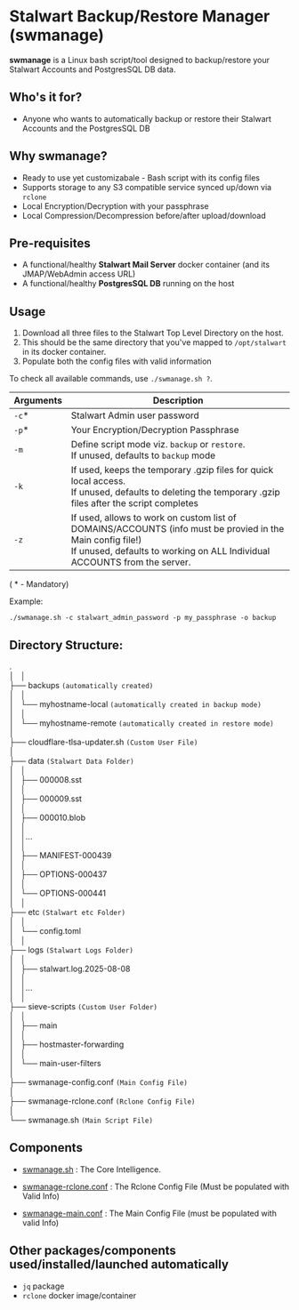 Stalwart Backup/Restore Manager (swmanage)
==========================================

**swmanage** is a Linux bash script/tool designed to backup/restore your Stalwart Accounts and PostgresSQL DB data.

## Who's it for?
- Anyone who wants to automatically backup or restore their Stalwart Accounts and the PostgresSQL DB

## Why swmanage?

- Ready to use yet customizabale - Bash script with its config files
- Supports storage to any S3 compatible service synced up/down via `rclone`
- Local Encryption/Decryption with your passphrase
- Local Compression/Decompression before/after upload/download

## Pre-requisites
- A functional/healthy **Stalwart Mail Server** docker container (and its JMAP/WebAdmin access URL)
- A functional/healthy **PostgresSQL DB** running on the host

## Usage
1. Download all three files to the Stalwart Top Level Directory on the host.
2. This should be the same directory that you've mapped to `/opt/stalwart` in its docker container.
3. Populate both the config files with valid information

To check all available commands, use `./swmanage.sh ?`.

| Arguments | Description |
| ------- | ----------- |
| `-c`*   | Stalwart Admin user password |
| `-p`*   | Your Encryption/Decryption Passphrase |
| `-m`    | Define script mode viz. `backup` or `restore`.<br>If unused, defaults to `backup` mode |
| `-k`    | If used, keeps the temporary .gzip files for quick local access.<br>If unused, defaults to deleting the temporary .gzip files after the script completes |
| `-z`    | If used, allows to work on custom list of DOMAINS/ACCOUNTS (info must be provied in the Main config file!)<br>If unused, defaults to working on ALL Individual ACCOUNTS from the server. |

( * - Mandatory)

Example:
```
./swmanage.sh -c stalwart_admin_password -p my_passphrase -o backup
```
## Directory Structure:
 .
<br>│   │<br>
├── backups `(automatically created)`
<br>│   │<br>
│   └── myhostname-local `(automatically created in backup mode)`
<br>│   │<br>
│   └── myhostname-remote `(automatically created in restore mode)`
<br>│<br>
├── cloudflare-tlsa-updater.sh `(Custom User File)`
<br>│<br>
├── data `(Stalwart Data Folder)`
<br>│   │<br>
│   ├── 000008.sst
<br>│   │<br>
│   ├── 000009.sst
<br>│   │<br>
│   ├── 000010.blob
<br>│   │<br>
 │   │...
<br>│   │<br>
│   ├── MANIFEST-000439
<br>│   │<br>
│   ├── OPTIONS-000437
<br>│   │<br>
│   └── OPTIONS-000441
<br>│   │<br>
├── etc `(Stalwart etc Folder)`
<br>│   │<br>
│   └── config.toml
<br>│   │<br>
├── logs `(Stalwart Logs Folder)`
<br>│   │<br>
│   ├── stalwart.log.2025-08-08
<br>│   │<br>
 │   │...
<br>│   │<br>
├── sieve-scripts `(Custom User Folder)`
<br>│   │<br>
│   ├── main
<br>│   │<br>
│   ├── hostmaster-forwarding
<br>│   │<br>
│   └── main-user-filters
<br>│<br>
├── swmanage-config.conf `(Main Config File)`
<br>│<br>
├── swmanage-rclone.conf `(Rclone Config File)`
<br>│<br>
└── swmanage.sh `(Main Script File)`


## Components

- [swmanage.sh](https://github.com/dpurnam/scripts/blob/main/stalwart/swmanage.sh) : The Core Intelligence.

- [swmanage-rclone.conf](https://github.com/dpurnam/scripts/blob/main/stalwart/swmanage-rclone.conf) : The Rclone Config File (Must be populated with Valid Info)

- [swmanage-main.conf](https://github.com/dpurnam/scripts/blob/main/stalwart/swmanage-main.conf) : The Main Config File (must be populated with valid Info)

## Other packages/components used/installed/launched automatically
- `jq` package
- `rclone` docker image/container
